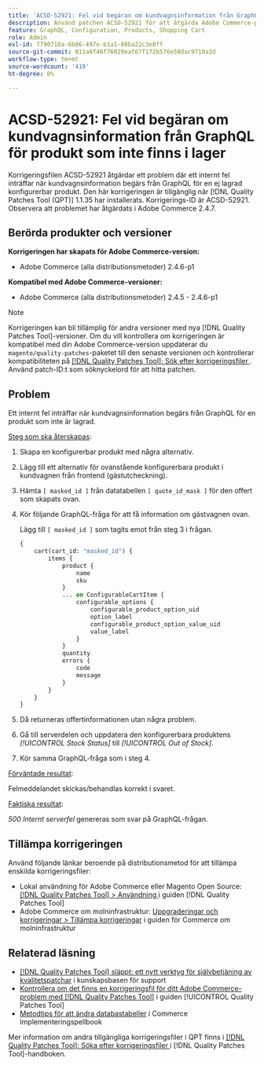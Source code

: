 ```yaml
---
title: 'ACSD-52921: Fel vid begäran om kundvagnsinformation från GraphQL för produkt som inte finns i lager'
description: Använd patchen ACSD-52921 för att åtgärda Adobe Commerce-problemet när ett internt fel inträffar när kundvagnsinformation begärs från GraphQL för en ej lagrad konfigurerbar produkt.
feature: GraphQL, Configuration, Products, Shopping Cart
role: Admin
exl-id: 7790718a-6b86-497e-b1a1-88ba22c3e8ff
source-git-commit: 011a6f46f76029eaf67f172b576e58dac9710a3d
workflow-type: tm+mt
source-wordcount: '419'
ht-degree: 0%

---
```


# ACSD-52921: Fel vid begäran om kundvagnsinformation från GraphQL för produkt som inte finns i lager

Korrigeringsfilen ACSD-52921 åtgärdar ett problem där ett internt fel inträffar när kundvagnsinformation begärs från GraphQL för en ej lagrad konfigurerbar produkt. Den här korrigeringen är tillgänglig när [!DNL Quality Patches Tool (QPT)] 1.1.35 har installerats. Korrigerings-ID är ACSD-52921. Observera att problemet har åtgärdats i Adobe Commerce 2.4.7.

## Berörda produkter och versioner

**Korrigeringen har skapats för Adobe Commerce-version:**

* Adobe Commerce (alla distributionsmetoder) 2.4.6-p1

**Kompatibel med Adobe Commerce-versioner:**

* Adobe Commerce (alla distributionsmetoder) 2.4.5 - 2.4.6-p1

>[!NOTE]
>
>Korrigeringen kan bli tillämplig för andra versioner med nya [!DNL Quality Patches Tool]-versioner. Om du vill kontrollera om korrigeringen är kompatibel med din Adobe Commerce-version uppdaterar du `magento/quality-patches`-paketet till den senaste versionen och kontrollerar kompatibiliteten på [[!DNL Quality Patches Tool]: Sök efter korrigeringsfiler ](https://experienceleague.adobe.com/tools/commerce-quality-patches/index.html?lang=sv-SE). Använd patch-ID:t som söknyckelord för att hitta patchen.

## Problem

Ett internt fel inträffar när kundvagnsinformation begärs från GraphQL för en produkt som inte är lagrad.

<u>Steg som ska återskapas</u>:

1. Skapa en konfigurerbar produkt med några alternativ.
1. Lägg till ett alternativ för ovanstående konfigurerbara produkt i kundvagnen från frontend (gästutcheckning).
1. Hämta `[ masked_id ]` från datatabellen `[ quote_id_mask ]` för den offert som skapats ovan.
1. Kör följande GraphQL-fråga för att få information om gästvagnen ovan.

   Lägg till `[ masked_id ]` som tagits emot från steg 3 i frågan.

   ```GraphQL
   {
       cart(cart_id: "masked_id") {
           items {
               product {
                   name
                   sku
               }
               ... on ConfigurableCartItem {
                   configurable_options {
                       configurable_product_option_uid
                       option_label
                       configurable_product_option_value_uid
                       value_label
                   }
               }
               quantity
               errors {
                   code
                   message
               }
           }
       }
   }   
   ```

1. Då returneras offertinformationen utan några problem.
1. Gå till serverdelen och uppdatera den konfigurerbara produktens *[!UICONTROL Stock Status]* till *[!UICONTROL Out of Stock]*.
1. Kör samma GraphQL-fråga som i steg 4.

<u>Förväntade resultat</u>:

Felmeddelandet skickas/behandlas korrekt i svaret.

<u>Faktiska resultat</u>:

*500 Internt serverfel* genereras som svar på GraphQL-frågan.

## Tillämpa korrigeringen

Använd följande länkar beroende på distributionsmetod för att tillämpa enskilda korrigeringsfiler:

* Lokal användning för Adobe Commerce eller Magento Open Source: [[!DNL Quality Patches Tool] > Användning ](/help/tools/quality-patches-tool/usage.md) i guiden [!DNL Quality Patches Tool]
* Adobe Commerce om molninfrastruktur: [Uppgraderingar och korrigeringar > Tillämpa korrigeringar](https://experienceleague.adobe.com/docs/commerce-cloud-service/user-guide/develop/upgrade/apply-patches.html?lang=sv-SE) i guiden för Commerce om molninfrastruktur

## Relaterad läsning

* [[!DNL Quality Patches Tool] släppt: ett nytt verktyg för självbetjäning av kvalitetspatchar](https://experienceleague.adobe.com/sv/docs/commerce-operations/tools/quality-patches-tool/quality-patches-tool-to-self-serve-quality-patches) i kunskapsbasen för support
* [Kontrollera om det finns en korrigeringsfil för ditt Adobe Commerce-problem med  [!DNL Quality Patches Tool]](/help/tools/quality-patches-tool/patches-available-in-qpt/check-patch-for-magento-issue-with-magento-quality-patches.md) i guiden [!UICONTROL Quality Patches Tool]
* [Metodtips för att ändra databastabeller](https://experienceleague.adobe.com/sv/docs/commerce-operations/implementation-playbook/best-practices/development/modifying-core-and-third-party-tables#why-adobe-recommends-avoiding-modifications) i Commerce Implementeringspellbook

Mer information om andra tillgängliga korrigeringsfiler i QPT finns i [[!DNL Quality Patches Tool]: Söka efter korrigeringsfiler ](https://experienceleague.adobe.com/tools/commerce-quality-patches/index.html?lang=sv-SE) i [!DNL Quality Patches Tool]-handboken.
